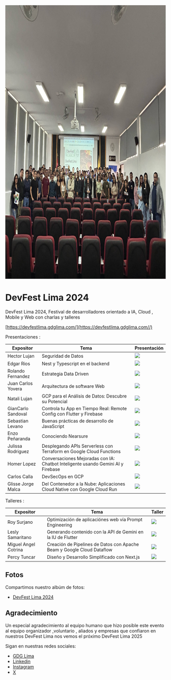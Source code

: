 <a href="https://photos.app.goo.gl/Tqei4nHorAZd7v7G7">
    <img src="images/devfestlima2024.jpg" alt="Logo" width="880" height="860">
 </a>

# DevFest Lima 2024

DevFest Lima 2024, Festival de desarrolladores orientado a IA, Cloud , Mobile y Web con charlas y talleres

[https://devfestlima.gdglima.com/](https://devfestlima.gdglima.com//)

Presentaciones :

Expositor | Tema  | Presentación | 
------------ | ------------- | ------------- |
Hector Lujan  | Seguridad de Datos |[<img src="https://img.icons8.com/?size=18&id=12071&format=png">](https://drive.google.com/file/d/1zXj9jfqQC9kfUTEL7w01Iodv6GZgO2tT/view?usp=drive_link)
Edgar Rios  | Nest y Typescript en el backend |[<img src="https://img.icons8.com/?size=18&id=12071&format=png">](https://drive.google.com/file/d/1-Y5nCRux3pv-xW9XQzmu3MdZu-yOWZyY/view?usp=drive_link)
Rolando Fernandez	  | Estrategia Data Driven |[<img src="https://img.icons8.com/?size=18&id=12071&format=png">](https://drive.google.com/file/d/1DQqYzWdpFpYcdBDx0fEavWCl6ATKeuSv/view?usp=drive_link)
Juan Carlos Yovera	  | Arquitectura de software Web |[<img src="https://img.icons8.com/?size=18&id=12071&format=png">](https://drive.google.com/file/d/14Rm2LKuaSKwdxA33GE2nqm9TF6z-zon8/view?usp=drive_link)
Natali Lujan	  | GCP para el Análisis de Datos: Descubre su Potencial|[<img src="https://img.icons8.com/?size=18&id=12071&format=png">](https://drive.google.com/file/d/1bDOB1den65SsHF_56vjbfQ-yeDoVzVnf/view?usp=drive_link)
GianCarlo Sandoval	  | Controla tu App en Tiempo Real: Remote Config con Flutter y Firebase|[<img src="https://img.icons8.com/?size=18&id=12071&format=png">](https://drive.google.com/file/d/1bDOB1den65SsHF_56vjbfQ-yeDoVzVnf/view?usp=drive_link)
Sebastian Levano  | Buenas prácticas de desarrollo de JavaScript |  [<img src="https://img.icons8.com/?size=18&id=12071&format=png">](https://drive.google.com/file/d/1Z09PPBE4VFnSuSel8kbLfLoRdf5mW7Rb/view?usp=drive_link)
Enzo Peñaranda  | Conociendo Nearsure |[<img src="https://img.icons8.com/?size=18&id=12071&format=png">](https://drive.google.com/file/d/1E_rfYFeG4vhvZJZo4wz4kAw0zrFregw1/view?usp=drive_link)
Julissa Rodriguez	  | Desplegando APIs Serverless con Terraform en Google Cloud Functions|[<img src="https://img.icons8.com/?size=18&id=12071&format=png">](https://drive.google.com/file/d/1WFxbryZe1oCq5zecNUDbbacVCVDWekhi/view?usp=drive_link)
Homer Lopez	  | Conversaciones Mejoradas con IA: Chatbot Inteligente usando Gemini AI y Firebase|[<img src="https://img.icons8.com/?size=18&id=12071&format=png">](https://drive.google.com/file/d/11LrGaZDJBhEQemvyblzxky26ZpIPI77g/view?usp=drive_link)
Carlos Calla	  | DevSecOps en GCP |[<img src="https://img.icons8.com/?size=18&id=12071&format=png">](https://drive.google.com/file/d/10J_Phs43Touoblkv4SXhXJIjHReVTndO/view?usp=drive_link)
Glisse Jorge Malca	  | Del Contenedor a la Nube: Aplicaciones Cloud Native con Google Cloud Run |[<img src="https://img.icons8.com/?size=18&id=12071&format=png">](https://drive.google.com/file/d/1mKvuSbsH-2B4dOY9kjoXbJ-zDYnlxbpC/view?usp=drive_link)


Talleres :

Expositor | Tema  | Taller | 
------------ | ------------- | ------------- |
Roy Surjano | Optimización de aplicaciónes web vía Prompt Engineering |[<img src="https://img.icons8.com/?size=18&id=12071&format=png">](https://drive.google.com/file/d/1zXj9jfqQC9kfUTEL7w01Iodv6GZgO2tT/view?usp=drive_link)
Lesly Samaritano | Generando contenido con la API de Gemini en la IU de Flutter |[<img src="https://img.icons8.com/?size=18&id=12071&format=png">](https://drive.google.com/file/d/1zXj9jfqQC9kfUTEL7w01Iodv6GZgO2tT/view?usp=drive_link)
Miguel Angel Cotrina | Creación de Pipelines de Datos con Apache Beam y Google Cloud Dataflow |[<img src="https://img.icons8.com/?size=18&id=12071&format=png">](https://github.com/macespinoza/IngestaDataflowLake_v02)
Percy Tuncar | Diseño y Desarrollo Simplificado con Next.js |[<img src="https://img.icons8.com/?size=18&id=12071&format=png">](https://drive.google.com/file/d/1Yw1i7FDBmkQkuAmc5kCus7OqPPcm1uwo/view?usp=drive_link)

## Fotos

Compartimos nuestro albúm de fotos:

* [DevFest Lima 2024](https://photos.app.goo.gl/Tqei4nHorAZd7v7G7)


## Agradecimiento

Un especial agradecimiento al equipo humano que hizo posible este evento al equipo organizador ,voluntario , aliados y empresas que confiaron en nuestros DevFest Lima nos vemos el próximo DevFest Lima 2025

Sigan en nuestras redes sociales: 

* [GDG Lima](https://gdg.community.dev/gdg-lima/)
* [Linkedin](https://www.linkedin.com/company/gdg-lima---google-developer-group-lima)
* [Instagram](https://www.instagram.com/gdglima/)
* [X](https://www.x.com/gdglima/)
